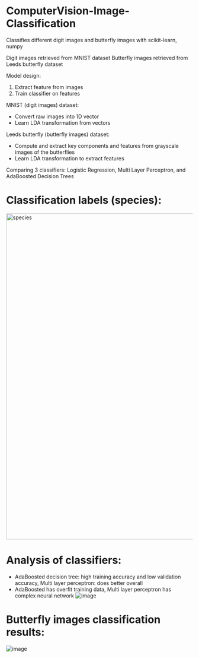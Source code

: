 # ComputerVision-Image-Classification
Classifies different digit images and butterfly images with scikit-learn, numpy

Digit images retrieved from MNIST dataset
Butterfly images retrieved from Leeds butterfly dataset

Model design:
1. Extract feature from images
2. Train classifier on features

MNIST (digit images) dataset:
- Convert raw images into 1D vector
- Learn LDA transformation from vectors

Leeds butterfly (butterfly images) dataset:
- Compute and extract key components and features from grayscale images of the butterflies
- Learn LDA transformation to extract features

Comparing 3 classifiers: Logistic Regression, Multi Layer Perceptron, and AdaBoosted Decision Trees




# Classification labels (species):
<img width="878" alt="species" src="https://github.com/user-attachments/assets/81fdbb7e-29ee-4031-9b7b-8b3cb130ce87">

# Analysis of classifiers:
- AdaBoosted decision tree: high training accuracy and low validation accuracy, Multi layer perceptron: does better overall
- AdaBoosted has overfit training data, Multi layer perceptron has complex neural network 
![image](https://github.com/user-attachments/assets/d4614401-9827-4244-801b-2cdcd0c5a953)

# Butterfly images classification results:
![image](https://github.com/user-attachments/assets/64626862-765c-4899-aebe-62c2262a098a)

